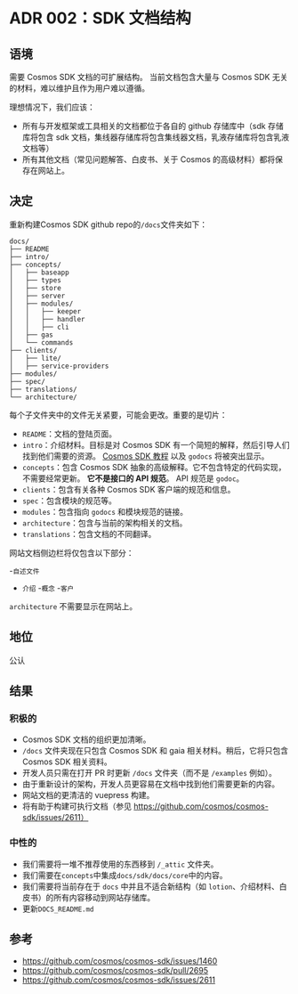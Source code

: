 # ADR 002：SDK 文档结构

## 语境

需要 Cosmos SDK 文档的可扩展结构。 当前文档包含大量与 Cosmos SDK 无关的材料，难以维护且作为用户难以遵循。

理想情况下，我们应该：

- 所有与开发框架或工具相关的文档都位于各自的 github 存储库中（sdk 存储库将包含 sdk 文档，集线器存储库将包含集线器文档，乳液存储库将包含乳液文档等）
- 所有其他文档（常见问题解答、白皮书、关于 Cosmos 的高级材料）都将保存在网站上。

## 决定

重新构建Cosmos SDK github repo的`/docs`文件夹如下：

```
docs/
├── README
├── intro/
├── concepts/
│   ├── baseapp
│   ├── types
│   ├── store
│   ├── server
│   ├── modules/
│   │   ├── keeper
│   │   ├── handler
│   │   ├── cli
│   ├── gas
│   └── commands
├── clients/
│   ├── lite/
│   ├── service-providers
├── modules/
├── spec/
├── translations/
└── architecture/
```

每个子文件夹中的文件无关紧要，可能会更改。重要的是切片：

- `README`：文档的登陆页面。
- `intro`：介绍材料。目标是对 Cosmos SDK 有一个简短的解释，然后引导人们找到他们需要的资源。 [Cosmos SDK 教程](https://github.com/cosmos/sdk-application-tutorial/) 以及 `godocs` 将被突出显示。
- `concepts`：包含 Cosmos SDK 抽象的高级解释。它不包含特定的代码实现，不需要经常更新。 **它不是接口的 API 规范**。 API 规范是 `godoc`。
- `clients`：包含有关各种 Cosmos SDK 客户端的规范和信息。
- `spec`：包含模块的规范等。
- `modules`：包含指向 `godocs` 和模块规范的链接。
- `architecture`：包含与当前的架构相关的文档。
- `translations`：包含文档的不同翻译。

网站文档侧边栏将仅包含以下部分：

-`自述文件`
- `介绍`
-`概念`
-`客户`

`architecture` 不需要显示在网站上。

## 地位

公认

## 结果

### 积极的

- Cosmos SDK 文档的组织更加清晰。
- `/docs` 文件夹现在只包含 Cosmos SDK 和 gaia 相关材料。稍后，它将只包含 Cosmos SDK 相关资料。
- 开发人员只需在打开 PR 时更新 `/docs` 文件夹（而不是 `/examples` 例如）。
- 由于重新设计的架构，开发人员更容易在文档中找到他们需要更新的内容。
- 网站文档的更清洁的 vuepress 构建。
- 将有助于构建可执行文档（参见 https://github.com/cosmos/cosmos-sdk/issues/2611）

### 中性的

- 我们需要将一堆不推荐使用的东西移到 `/_attic` 文件夹。
- 我们需要在`concepts`中集成`docs/sdk/docs/core`中的内容。
- 我们需要将当前存在于 `docs` 中并且不适合新结构（如 `lotion`、介绍材料、白皮书）的所有内容移动到网站存储库。
- 更新`DOCS_README.md`

## 参考

- https://github.com/cosmos/cosmos-sdk/issues/1460
- https://github.com/cosmos/cosmos-sdk/pull/2695
- https://github.com/cosmos/cosmos-sdk/issues/2611
